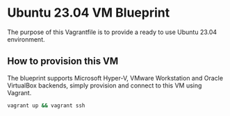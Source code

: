 # Ubuntu 23.04 VM Blueprint

The purpose of this Vagrantfile is to provide a ready to use Ubuntu 23.04 environment.

## How to provision this VM

The blueprint supports Microsoft Hyper-V, VMware Workstation and Oracle VirtualBox backends, simply provision and connect to this VM using Vagrant.

```bash
vagrant up && vagrant ssh
```
